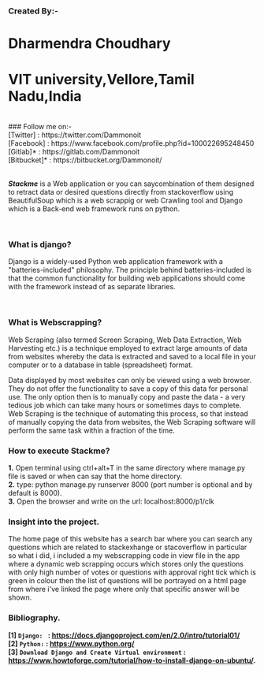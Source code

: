 ### **Created By:-** <br/>
   # **Dharmendra Choudhary**<br/>
   # **VIT university,Vellore,Tamil Nadu,India**

<br/>
 ### Follow me on:-<br/>
 [Twitter] : https://twitter.com/Dammonoit  <br/>
 [Facebook] : https://www.facebook.com/profile.php?id=100022695248450 <br/>
 [Gitlab]* : https://gitlab.com/Dammonoit <br/>
 [Bitbucket]* : https://bitbucket.org/Dammonoit/ <br/>
 
<br/>

**_Stackme_** is a Web application or you can saycombination of them designed to retract data or desired questions directly from stackoverflow using BeautifulSoup which is a web scrappig or web Crawling tool and Django which is a Back-end web framework runs on python.

<br/>                                                    

### **What is django?**

Django is a widely-used Python web application framework with a "batteries-included" philosophy. The principle behind batteries-included is that the common functionality for building web applications should come with the framework instead of as separate libraries.

<br/>                                                   
                                                    
### **What is Webscrapping?**

Web Scraping (also termed Screen Scraping, Web Data Extraction, Web Harvesting etc.) is a technique employed to extract large amounts of data from websites whereby the data is extracted and saved to a local file in your computer or to a database in table (spreadsheet) format.

Data displayed by most websites can only be viewed using a web browser. They do not offer the functionality to save a copy of this data for personal use. The only option then is to manually copy and paste the data - a very tedious job which can take many hours or sometimes days to complete. Web Scraping is the technique of automating this process, so that instead of manually copying the data from websites, the Web Scraping software will perform the same task within a fraction of the time.
<br/>
                                                 
### **How to execute Stackme?**

**1.** Open terminal using ctrl+alt+T in the same directory where manage.py file is saved or when can say that the home directory.
<br/>
**2.** type: python manage.py runserver 8000   (port number is optional and by default is 8000).
<br/>
**3.** Open the browser and write on the url: localhost:8000/p1/clk 
<br/>
                                                 

### **Insight into the project.**

The home page of this website has a search bar where you can search any questions which are related to stackexhange or stacoverflow in particular so what i did, i included a my webscrapping code in view file in the app where a dynamic web scrapping occurs which stores only the questions with only high number of votes or questions with approval right tick which is green in colour then the list of questions will be portrayed on a html page from where i've linked the page where only that specific answer will be shown.

### **Bibliography.**<br/>
**[1]  `Django: ` : <https://docs.djangoproject.com/en/2.0/intro/tutorial01/>**  <br/>
**[2]  `Python:` :  <https://www.python.org/>** <br/>
**[3]  `Download Django and Create Virtual environment` : <https://www.howtoforge.com/tutorial/how-to-install-django-on-ubuntu/>.** 



